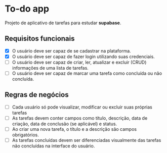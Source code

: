 # To-do app

Projeto de aplicativo de tarefas para estudar **supabase**.

## Requisitos funcionais

- [x] O usuário deve ser capaz de se cadastrar na plataforma.
- [x] O usuário deve ser capaz de fazer login utilizando suas credenciais.
- [ ] O usuário deve ser capaz de criar, ler, atualizar e excluir (CRUD) informações de uma lista de tarefas.
- [ ] O usuário deve ser capaz de marcar uma tarefa como concluída ou não concluída.

## Regras de negócios

- [ ] Cada usuário só pode visualizar, modificar ou excluir suas próprias tarefas
- [ ] As tarefas devem conter campos como título, descrição, data de criação, data de conclusão (se aplicável) e status.
- [ ] Ao criar uma nova tarefa, o título e a descrição são campos obrigatórios.
- [ ] As tarefas concluídas devem ser diferenciadas visualmente das tarefas não concluídas na interface do usuário.
